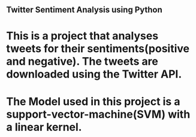 ## Twitter Sentiment Analysis using Python
# This is a project that analyses tweets for their sentiments(positive and negative). The tweets are downloaded using the Twitter API. 
# The Model used in this project is a support-vector-machine(SVM) with a linear kernel.




